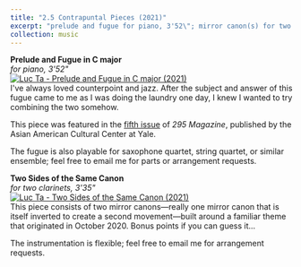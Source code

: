 ```yaml
---
title: "2.5 Contrapuntal Pieces (2021)"
excerpt: "prelude and fugue for piano, 3'52\"; mirror canon(s) for two clarinets; 3'35\"<br/><img src='https://img.youtube.com/vi/KQXKckJTqVw/0.jpg'>"
collection: music
---
```


**Prelude and Fugue in C major**\
_for piano, 3'52"_\
[![Luc Ta - Prelude and Fugue in C major (2021)](https://img.youtube.com/vi/KQXKckJTqVw/0.jpg)](https://www.youtube.com/watch?v=KQXKckJTqVw)\
I've always loved counterpoint and jazz. After the subject and answer of this fugue came to me as I was doing the laundry one day, I knew I wanted to try combining the two somehow.

This piece was featured in the [fifth issue](https://aacc.yalecollege.yale.edu/resources/295-magazine) of _295 Magazine_, published by the Asian American Cultural Center at Yale.

The fugue is also playable for saxophone quartet, string quartet, or similar ensemble; feel free to email me for parts or arrangement requests.

**Two Sides of the Same Canon**\
_for two clarinets, 3'35"_\
[![Luc Ta - Two Sides of the Same Canon (2021)](https://img.youtube.com/vi/H5dGyHC81e4/0.jpg)](https://www.youtube.com/watch?v=H5dGyHC81e4)\
This piece consists of two mirror canons—really one mirror canon that is itself inverted to create a second movement—built around a familiar theme that originated in October 2020. Bonus points if you can guess it...

The instrumentation is flexible; feel free to email me for arrangement requests.

